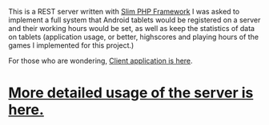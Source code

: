 This is a REST server written with [Slim PHP Framework](http://www.slimframework.com/)
I was asked to implement a full system that Android tablets would be registered on a server and their working hours would be set, as well as keep the statistics of data on tablets (application usage, or better, highscores and playing hours of the games I implemented for this project.)

For those who are wondering, [Client application is here](https://bitbucket.org/Tanshaydar/unity3d-restful-client).

# [More detailed usage of the server is here.](https://bitbucket.org/kidfuntoy/androidzamansunucusu/wiki/Home) #